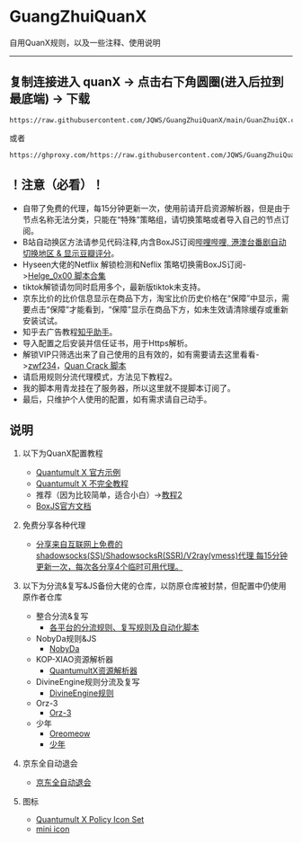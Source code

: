 # GuangZhuiQuanX

自用QuanX规则，以及一些注释、使用说明

------

## **复制连接进入 quanX -> 点击右下角圆圈(进入后拉到最底端) -> 下载**
``` url
https://raw.githubusercontent.com/JQWS/GuangZhuiQuanX/main/GuanZhuiQX.conf
```
或者
``` url
https://ghproxy.com/https://raw.githubusercontent.com/JQWS/GuangZhuiQuanX/main/GuanZhuiQX.conf
```

## **！注意（必看）！**
   - 自带了免费的代理，每15分钟更新一次，使用前请开启资源解析器，但是由于节点名称无法分类，只能在“特殊”策略组，请切换策略或者导入自己的节点订阅。
   - B站自动换区方法请参见代码注释,内含BoxJS订阅[哔哩哔哩, 港澳台番剧自动切换地区 & 显示豆瓣评分](https://raw.githubusercontent.com/NobyDa/Script/master/Surge/JS/Bili_Auto_Regions.js)。
   - Hyseen大佬的Netflix 解锁检测和Neflix 策略切换需BoxJS订阅->[Helge_0x00 脚本合集](https://raw.githubusercontent.com/Hyseen/Scripts/master/QuantumultX/task.json)
   - tiktok解锁请勿同时启用多个，最新版tiktok未支持。
   - 京东比价的比价信息显示在商品下方，淘宝比价历史价格在“保障”中显示，需要点击“保障”才能看到，“保障”显示在商品下方，如未生效请清除缓存或重新安装试试。
   - 知乎去广告教程[知乎助手](https://github.com/JQWS/ios_rule_script/tree/master/script/zhihu)。
   - 导入配置之后安装并信任证书，用于Https解析。
   - 解锁VIP只筛选出来了自己使用的且有效的，如有需要请去这里看看->[zwf234](https://raw.githubusercontent.com/zwf234/rules/master/QuantumultX/qxrules.conf)，[Quan Crack 脚本](https://raw.githubusercontent.com/ddgksf2013/Cuttlefish/master/Rewrite/UnlockApp.conf)
   - 请启用规则分流代理模式，方法见下教程2。
   - 我的脚本用青龙挂在了服务器，所以这里就不提脚本订阅了。
   - 最后，只维护个人使用的配置，如有需求请自己动手。

## **说明**
1. 以下为QuanX配置教程
   - [Quantumult X 官方示例](https://github.com/crossutility/Quantumult-X)
   - [Quantumult X 不完全教程](https://www.notion.so/Quantumult-X-1d32ddc6e61c4892ad2ec5ea47f00917)
   - 推荐（因为比较简单，适合小白）->[教程2](https://xtrojan.cc/client/quantumult-x.html)
   - [BoxJS官方文档](https://chavyleung.gitbook.io/boxjs)

2. 免费分享各种代理

   - [分享来自互联网上免费的shadowsocks(SS)/ShadowsocksR(SSR)/V2ray(vmess)代理 每15分钟更新一次，每次各分享4个临时可用代理。](https://github.com/JQWS/free_proxy_ss)

3. 以下为分流&复写&JS备份大佬的仓库，以防原仓库被封禁，但配置中仍使用原作者仓库

   - 整合分流&复写
      - [各平台的分流规则、复写规则及自动化脚本](https://github.com/JQWS/ios_rule_script)
   - NobyDa规则&JS
      - [NobyDa](https://github.com/JQWS/Script)
   - KOP-XIAO资源解析器
     - [QuantumultX资源解析器](https://github.com/JQWS/QuantumultX)
   - DivineEngine规则分流及复写
     -  [DivineEngine规则](https://github.com/JQWS/Profiles/tree/master)
   - Orz-3
     - [Orz-3](https://github.com/JQWS/QuantumultX-1)
   - 少年
     - [Oreomeow](https://github.com/JQWS/QuanX-1)
     - [少年](https://github.com/JQWS/QuanX)

4. 京东全自动退会

   - [京东全自动退会](https://github.com/JQWS/JDMemberCloseAccount)

5. 图标

   - [Quantumult X Policy Icon Set](https://github.com/JQWS/Qure)
   - [mini icon](https://github.com/JQWS/mini)
